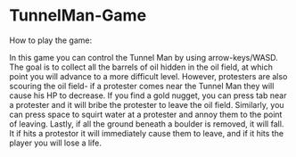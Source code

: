 # TunnelMan-Game
How to play the game: 

In this game you can control the Tunnel Man by using arrow-keys/WASD. The goal is to collect all the barrels of oil hidden in the oil field, at which point you will advance to a more difficult level. However, protesters are also scouring the oil field- if a protester comes near the Tunnel Man they will cause his HP to decrease. If you find a gold nugget, you can press tab near a protester and it will bribe the protester to leave the oil field. Similarly, you can press space to squirt water at a protester and annoy them to the point of leaving. Lastly, if all the ground beneath a boulder is removed, it will fall. It if hits a protestor it will immediately cause them to leave, and if it hits the player you will lose a life. 
